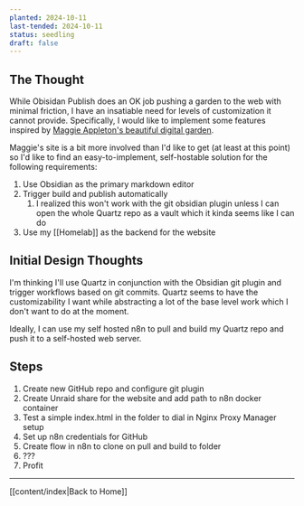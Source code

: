 ```yaml
---
planted: 2024-10-11
last-tended: 2024-10-11
status: seedling
draft: false
---
```

## The Thought
While Obisidan Publish does an OK job pushing a garden to the web with minimal friction, I have an insatiable need for levels of customization it cannot provide. Specifically, I would like to implement some features inspired by [Maggie Appleton's beautiful digital garden](https://maggieappleton.com/garden).

Maggie's site is a bit more involved than I'd like to get (at least at this point) so I'd like to find an easy-to-implement, self-hostable solution for the following requirements:

1. Use Obsidian as the primary markdown editor
2. Trigger build and publish automatically
	1. I realized this won't work with the git obsidian plugin unless I can open the whole Quartz repo as a vault which it kinda seems like I can do
3. Use my [[Homelab]] as the backend for the website

## Initial Design Thoughts
I'm thinking I'll use Quartz in conjunction with the Obsidian git plugin and trigger workflows based on git commits. Quartz seems to have the customizability I want while abstracting a lot of the base level work which I don't want to do at the moment.

Ideally, I can use my self hosted n8n to pull and build my Quartz repo and push it to a self-hosted web server.

## Steps
1. Create new GitHub repo and configure git plugin
2. Create Unraid share for the website and add path to n8n docker container
3. Test a simple index.html in the folder to dial in Nginx Proxy Manager setup
4. Set up n8n credentials for GitHub
5. Create flow in n8n to clone on pull and build to folder
6. ???
7. Profit

---
[[content/index|Back to Home]]